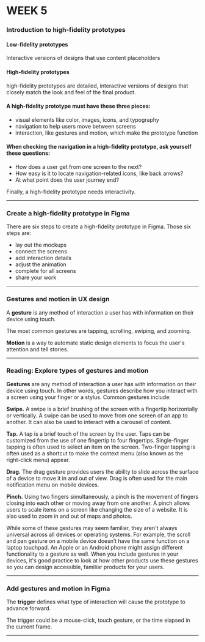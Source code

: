 # WEEK 5

### Introduction to high-fidelity prototypes

#### Low-fidelity prototypes 
Interactive versions of designs that use content placeholders 

#### High-fidelity prototypes 
high-fidelity prototypes are detailed, interactive versions of designs that closely match the look and feel of the final product.

#### A high-fidelity prototype must have these three pieces: 
- visual elements like color, images, icons, and typography 
- navigation to help users move between screens 
- interaction, like gestures and motion, which make the prototype function

#### When checking the navigation in a high-fidelity prototype, ask yourself these questions: 
- How does a user get from one screen to the next? 
- How easy is it to locate navigation-related icons, like back arrows? 
- At what point does the user journey end? 

Finally, a high-fidelity prototype needs interactivity.

---

### Create a high-fidelity prototype in Figma

There are six steps to create a high-fidelity prototype in Figma. Those six steps are: 

- lay out the mockups 
- connect the screens 
- add interaction details
- adjust the animation
- complete for all screens
- share your work 

---
### Gestures and motion in UX design

A **gesture** is any method of interaction a user has with information on their device using touch.

The most common gestures are tapping, scrolling, swiping, and zooming.

**Motion** is a way to automate static design elements to focus the user's attention and tell stories.

---

### Reading: Explore types of gestures and motion

**Gestures** are any method of interaction a user has with information on their device using touch. In other words, gestures describe how you interact with a screen using your finger or a stylus. Common gestures include:

**Swipe.** A swipe is a brief brushing of the screen with a fingertip horizontally or vertically. A swipe can be used to move from one screen of an app to another. It can also be used to interact with a carousel of content.

**Tap.** A tap is a brief touch of the screen by the user. Taps can be customized from the use of one fingertip to four fingertips. Single-finger tapping is often used to select an item on the screen. Two-finger tapping is often used as a shortcut to make the context menu (also known as the right-click menu) appear.

**Drag.** The drag gesture provides users the ability to slide across the surface of a device to move it in and out of view. Drag is often used for the main notification menu on mobile devices.

**Pinch.** Using two fingers simultaneously, a pinch is the movement of fingers closing into each other or moving away from one another. A pinch allows users to scale items on a screen like changing the size of a website. It is also used to zoom in and out of maps and photos. 

While some of these gestures may seem familiar, they aren't always universal across all devices or operating systems. For example, the scroll and pan gesture on a mobile device doesn’t have the same function on a laptop touchpad. An Apple or an Android phone might assign different functionality to a gesture as well. When you include gestures in your devices, it's good practice to look at how other products use these gestures so you can design accessible, familiar products for your users. 

---

### Add gestures and motion in Figma

The **trigger** defines what type of interaction will cause the prototype to advance forward.

The trigger could be a mouse-click, touch gesture, or the time elapsed in the current frame.

---















